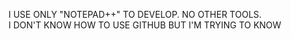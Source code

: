 I USE ONLY "NOTEPAD++" TO DEVELOP. NO OTHER TOOLS.  
I DON'T KNOW HOW TO USE GITHUB BUT I'M TRYING TO KNOW
